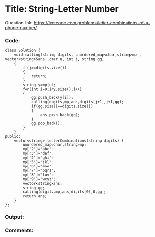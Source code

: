 # Title: String-Letter Number

Question link: https://leetcode.com/problems/letter-combinations-of-a-phone-number/

### Code:

```
class Solution {
    void calling(string digits, unordered_map<char,string>mp , vector<string>&ans ,char u, int j, string gg)
    {
        if(j>=digits.size())
        {
            return;
        }
        string y=mp[u];
        for(int i=0;i<y.size();i++)
        {
            gg.push_back(y[i]);
            calling(digits,mp,ans,digits[j+1],j+1,gg);
            if(gg.size()==digits.size())
            {
                ans.push_back(gg);
            }
            gg.pop_back();
        }
    }
public:
    vector<string> letterCombinations(string digits) {
        unordered_map<char,string>mp;
        mp['2']="abc";
        mp['3']="def";
        mp['4']="ghi";
        mp['5']="jkl";
        mp['6']="mno";
        mp['7']="pqrs";
        mp['8']="tuv";
        mp['9']="wxyz";
        vector<string>ans;
        string gg;
        calling(digits,mp,ans,digits[0],0,gg);
        return ans;
    }
};
```

### Output:


### Comments:
